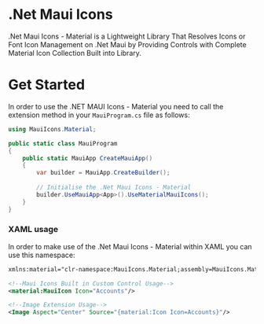 # .Net Maui Icons

.Net Maui Icons - Material is a Lightweight Library That Resolves Icons or Font Icon Management on .Net Maui by Providing Controls with Complete Material Icon Collection Built into Library.

# Get Started
In order to use the .NET MAUI Icons - Material you need to call the extension method in your `MauiProgram.cs` file as follows:

```csharp
using MauiIcons.Material;

public static class MauiProgram
{
	public static MauiApp CreateMauiApp()
	{
		var builder = MauiApp.CreateBuilder();
		
		// Initialise the .Net Maui Icons - Material
		builder.UseMauiApp<App>().UseMaterialMauiIcons();
	}
}
```

### XAML usage

In order to make use of the .Net Maui Icons - Material within XAML you can use this namespace:

```xml
xmlns:material="clr-namespace:MauiIcons.Material;assembly=MauiIcons.Material"

<!--Maui Icons Built in Custom Control Usage-->
<material:MauiIcon Icon="Accounts"/>

<!--Image Extension Usage-->
<Image Aspect="Center" Source="{material:Icon Icon=Accounts}"/>

```
